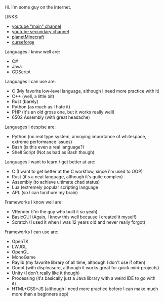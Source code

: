 Hi. I'm some guy on the internet.

LINKS:
- [youtube "main" channel](https://www.youtube.com/channel/UC8rG7eIxH-Y0B0Jca0b_98Q)
- [youtube secondary channel](https://www.youtube.com/@bluebeard5447)
- [planetMinecraft](https://www.planetminecraft.com/member/bluesillybeard/)
- [curseforge](https://www.curseforge.com/members/bluesillybeard/projects)

Languages I know well are:
- C#
- Java
- GDScript

Languages I can use are:
- C (My favorite low-level language, although I need more practice with it)
- C++ (well, a little bit)
- Rust (barely)
- Python (as much as I hate it)
- PHP (it's an old gross one, but it works really well)
- 6502 Assembly (with great headache)

Languages I despise are:
- Python (no real type system, annoying importance of whitespace, extreme performance issues)
- Bash (is this even a real language?)
- Shell Script (Not as bad as Bash though)

Languages I want to learn / get better at are:
- C (I want to get better at the C workflow, since i'm used to OOP)
- Rust (it's a neat language, although it's quite complex)
- Assembly (to achieve ultimate chad status)
- Lua (extremely popular scripting language
- APL (so I can torchure my brain)

Frameworks I know well are:
- VRender (I'm the guy who built it so yeah)
- BasicGUI (Again, I know this well because I created it myself)
- Scratch (I used it when I was 12 years old and never really forgot)

Frameworks I can use are:
- OpenTK
- LWJGL
- OpenGL
- MonoGame
- Raylib (my favorite library of all time, although I don't use if often)
- Godot (with displeasure, although it works great for quick mini-projects)
- Unity (I don't really like it though)
- Processing (it's basically just a Java library with a weird IDE to go with it)
- HTML+CSS+JS (although I need more practice before I can make much more than a beginners app)
